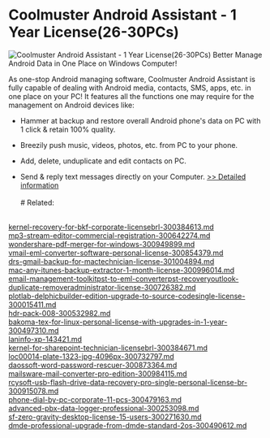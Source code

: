 # Coolmuster Android Assistant - 1 Year License(26-30PCs)
![Coolmuster Android Assistant - 1 Year License(26-30PCs)](https://mycommerce.akamaized.net/api/pimages/P300882103/BIG/300882103.PNG)
Better Manage Android Data in One Place on Windows Computer!

As one-stop Android managing software, Coolmuster Android Assistant is fully capable of dealing with Android media, contacts, SMS, apps, etc. in one place on your PC! It features all the functions one may require for the management on Android devices like:

* Hammer at backup and restore overall Android phone's data on PC with 1 click & retain 100% quality.

* Breezily push music, videos, photos, etc. from PC to your phone.

* Add, delete, unduplicate and edit contacts on PC.

* Send & reply text messages directly on your Computer.
[>> Detailed information](https://secure.shareit.com/shareit/product.html?productid=300882103&affiliateid=200057808)<br/><br/># Related:

<br />[kernel-recovery-for-bkf-corporate-licensebrl-300384613.md](https://github.com/downloadplanet/downloadplanet/blob/main/kernel-recovery-for-bkf-corporate-licensebrl-300384613.md)<br />[mp3-stream-editor-commercial-registration-300642274.md](https://github.com/downloadplanet/downloadplanet/blob/main/mp3-stream-editor-commercial-registration-300642274.md)<br />[wondershare-pdf-merger-for-windows-300949899.md](https://github.com/downloadplanet/downloadplanet/blob/main/wondershare-pdf-merger-for-windows-300949899.md)<br />[vmail-eml-converter-software-personal-license-300854379.md](https://github.com/downloadplanet/downloadplanet/blob/main/vmail-eml-converter-software-personal-license-300854379.md)<br />[drs-gmail-backup-for-mactechnician-license-301004894.md](https://github.com/downloadplanet/downloadplanet/blob/main/drs-gmail-backup-for-mactechnician-license-301004894.md)<br />[mac-any-itunes-backup-extractor-1-month-license-300996014.md](https://github.com/downloadplanet/downloadplanet/blob/main/mac-any-itunes-backup-extractor-1-month-license-300996014.md)<br />[email-management-toolkitpst-to-eml-converterpst-recoveryoutlook-duplicate-removeradministrator-license-300726382.md](https://github.com/downloadplanet/downloadplanet/blob/main/email-management-toolkitpst-to-eml-converterpst-recoveryoutlook-duplicate-removeradministrator-license-300726382.md)<br />[plotlab-delphicbuilder-edition-upgrade-to-source-codesingle-license-300015411.md](https://github.com/downloadplanet/downloadplanet/blob/main/plotlab-delphicbuilder-edition-upgrade-to-source-codesingle-license-300015411.md)<br />[hdr-pack-008-300532982.md](https://github.com/downloadplanet/downloadplanet/blob/main/hdr-pack-008-300532982.md)<br />[bakoma-tex-for-linux-personal-license-with-upgrades-in-1-year-300497310.md](https://github.com/downloadplanet/downloadplanet/blob/main/bakoma-tex-for-linux-personal-license-with-upgrades-in-1-year-300497310.md)<br />[laninfo-xp-143421.md](https://github.com/downloadplanet/downloadplanet/blob/main/laninfo-xp-143421.md)<br />[kernel-for-sharepoint-technician-licensebrl-300384671.md](https://github.com/downloadplanet/downloadplanet/blob/main/kernel-for-sharepoint-technician-licensebrl-300384671.md)<br />[loc00014-plate-1323-jpg-4096px-300732797.md](https://github.com/downloadplanet/downloadplanet/blob/main/loc00014-plate-1323-jpg-4096px-300732797.md)<br />[daossoft-word-password-rescuer-300873364.md](https://github.com/downloadplanet/downloadplanet/blob/main/daossoft-word-password-rescuer-300873364.md)<br />[mailsware-mail-converter-pro-edition-300984115.md](https://github.com/downloadplanet/downloadplanet/blob/main/mailsware-mail-converter-pro-edition-300984115.md)<br />[rcysoft-usb-flash-drive-data-recovery-pro-single-personal-license-br-300915078.md](https://github.com/downloadplanet/downloadplanet/blob/main/rcysoft-usb-flash-drive-data-recovery-pro-single-personal-license-br-300915078.md)<br />[phone-dial-by-pc-corporate-11-pcs-300479163.md](https://github.com/downloadplanet/downloadplanet/blob/main/phone-dial-by-pc-corporate-11-pcs-300479163.md)<br />[advanced-pbx-data-logger-professional-300253098.md](https://github.com/downloadplanet/downloadplanet/blob/main/advanced-pbx-data-logger-professional-300253098.md)<br />[sf-zero-gravity-desktop-license-15-users-300271630.md](https://github.com/downloadplanet/downloadplanet/blob/main/sf-zero-gravity-desktop-license-15-users-300271630.md)<br />[dmde-professional-upgrade-from-dmde-standard-2os-300490612.md](https://github.com/downloadplanet/downloadplanet/blob/main/dmde-professional-upgrade-from-dmde-standard-2os-300490612.md)